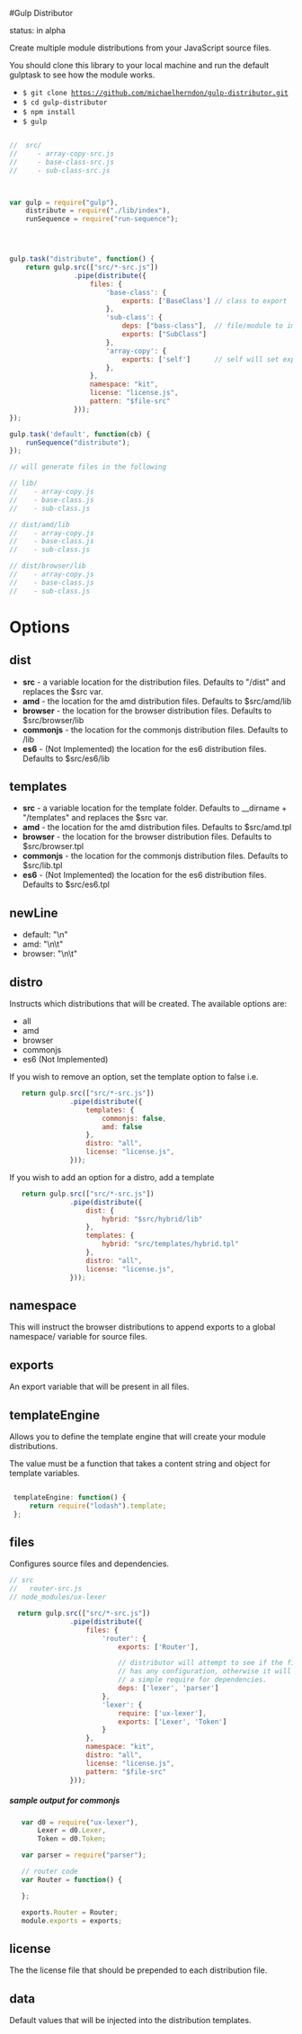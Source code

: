 #Gulp Distributor

status: in alpha

Create multiple module distributions from your JavaScript source files.  

You should clone this library to your local machine and run the default gulptask to see
how the module works.   

* <code>$ git clone https://github.com/michaelherndon/gulp-distributor.git</code>
* <code>$ cd gulp-distributor</code>
* <code>$ npm install</code>
* <code>$ gulp</code>

```js

//  src/
//     - array-copy-src.js
//     - base-class-src.js
//     - sub-class-src.js



var gulp = require("gulp"),
	distribute = require("./lib/index"),
	runSequence = require("run-sequence");




gulp.task("distribute", function() {
	return gulp.src(["src/*-src.js"])
				.pipe(distribute({
					files: {
						'base-class': {
					        exports: ['BaseClass'] // class to export
					    },
					    'sub-class': {
					    	deps: ["bass-class"],  // file/module to import.
					    	exports: ["SubClass"]
					    },
					    'array-copy': {
					    	exports: ['self']      // self will set exports = arrayCopy;
					    },
					},
					namespace: "kit",
					license: "license.js",
					pattern: "$file-src"
				}));
});

gulp.task('default', function(cb) {
	runSequence("distribute");
});

// will generate files in the following

// lib/
//    - array-copy.js
//    - base-class.js
//    - sub-class.js

// dist/amd/lib
//    - array-copy.js
//    - base-class.js
//    - sub-class.js

// dist/browser/lib
//    - array-copy.js
//    - base-class.js
//    - sub-class.js

```


# Options

## dist

 *  __src__ - a variable location for the distribution files. Defaults to "/dist" and replaces the $src var.
 *  __amd__ - the location for the amd distribution files. Defaults to $src/amd/lib
 *  __browser__ - the location for the browser distribution files. Defaults to $src/browser/lib
 *  __commonjs__ - the location for the commonjs distribution files. Defaults to /lib
 *  __es6__ - (Not Implemented) the location for the es6 distribution files. Defaults to $src/es6/lib

## templates

 *  __src__ - a variable location for the template folder. Defaults to __dirname + "/templates" and replaces the $src var.
 *  __amd__ - the location for the amd distribution files. Defaults to $src/amd.tpl
 *  __browser__ - the location for the browser distribution files. Defaults to $src/browser.tpl
 *  __commonjs__ - the location for the commonjs distribution files. Defaults to $src/lib.tpl
 *   __es6__ - (Not Implemented) the location for the es6 distribution files. Defaults to $src/es6.tpl

## newLine
 * default: "\n"
 * amd: "\n\t"
 * browser: "\n\t"

## distro
 
 Instructs which distributions that will be created. The available options are:

 * all
 * amd
 * browser
 * commonjs
 * es6 (Not Implemented)

 If you wish to remove an option, set the template option to false i.e.

 ```js
    return gulp.src(["src/*-src.js"])
				.pipe(distribute({
					templates: {
						commonjs: false,
						amd: false
					},  
					distro: "all",
					license: "license.js",
				}));
 ```

  If you wish to add an option for a distro, add a template

 ```js
    return gulp.src(["src/*-src.js"])
				.pipe(distribute({
					dist: {
						hybrid: "$src/hybrid/lib"
					},
					templates: {
						hybrid: "src/templates/hybrid.tpl"
					},  
					distro: "all",
					license: "license.js",
				}));
 ```

 ## namespace

 This will instruct the browser distributions to append exports to a 
 global namespace/ variable for source files.


 ## exports

 An export variable that will be present in all files.  

 ## templateEngine

 Allows you to define the template engine that will create your module distributions.  

 The value must be a function that takes a content string and object for template variables. 

 ```js

  templateEngine: function() {
      return require("lodash").template;
  };

 ```

 ## files

 Configures source files and dependencies.

 ```js
 // src
 //   router-src.js
 // node_modules/ux-lexer

   return gulp.src(["src/*-src.js"])
				.pipe(distribute({
					files: {
						'router': {
					        exports: ['Router'],

					        // distributor will attempt to see if the file 
					        // has any configuration, otherwise it will assume
					        // a simple require for dependencies.  
					        deps: ['lexer', 'parser'] 
					    },
					    'lexer': {
					    	require: ['ux-lexer'],
					    	exports: ['Lexer', 'Token']
						}
					},
					namespace: "kit",  
					distro: "all",
					license: "license.js",
					pattern: "$file-src"
				}));
 ``` 

 ##### sample output for commonjs
 ```js
    var d0 = require("ux-lexer"),
    	Lexer = d0.Lexer,
    	Token = d0.Token;

    var parser = require("parser");

    // router code
    var Router = function() {

    };

    exports.Router = Router;
 	module.exports = exports;
 ```

 ## license

 The the license file that should be prepended to each distribution file.

 ## data

 Default values that will be injected into the distribution templates.  


